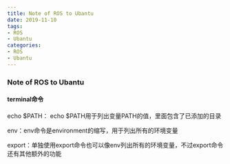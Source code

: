 ```yaml
---
title: Note of ROS to Ubantu
date: 2019-11-10
tags: 
- ROS
- Ubantu
categories:
- ROS
- Ubantu
---
```




### Note of ROS to Ubantu

#### terminal命令

echo $PATH： echo $PATH用于列出变量PATH的值，里面包含了已添加的目录

env：env命令是environment的缩写，用于列出所有的环境变量

export：单独使用export命令也可以像env列出所有的环境变量，不过export命令还有其他额外的功能

